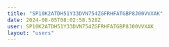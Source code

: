 ```yaml
---
title: "SP10K2ATDH51Y33DVN754ZGFRHFATGBP8J00VVXAK"
date: 2024-08-05T08:02:58.528Z
user: SP10K2ATDH51Y33DVN754ZGFRHFATGBP8J00VVXAK
layout: "users"
---
```

    